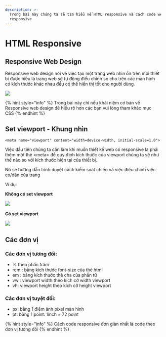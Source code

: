```yaml
---
description: >-
  Trong bài này chúng ta sẽ tìm hiểu về HTML responsive và cách code website
  responsive
---
```


# HTML Responsive

## Responsive Web Design‌

Responsive web design nói về việc tạo một trang web nhìn ổn trên mọi thiết bị‌ được hiểu là trang web sẽ tự động điều chỉnh so cho trên các màn hình có kích thước khác nhau đều có thể hiển thị tốt cho người dùng.‌

![](https://gblobscdn.gitbook.com/assets%2Fwelcome-to-my-site%2F-MXvWNSrLk9ygm1zzKIA%2F-MXvX7GnKec9asHVp9\_G%2F6.jpeg?alt=media)

{% hint style="info" %}
Trong bài này chỉ nếu khái niệm cơ bản về Responsive web design để hiểu rõ hơn các bạn vui lòng tham khảo mục CSS
{% endhint %}

## Set viewport - Khung nhìn <a href="#set-viewport-khung-nhin" id="set-viewport-khung-nhin"></a>

```markup
<meta name="viewport" content="width=device-width, initial-scale=1.0">
```

Việc đầu tiên chúng ta cần làm khi muốn thiết kế web có responsive là phải thêm một thẻ \<meta> để quy định kích thước của viewport chúng ta sẽ như thế nào so với kích thước hiện tại của thiết bị.

Nó sẽ hướng dẫn trình duyệt cách kiểm soát chiều và việc điều chỉnh việc co/dãn của trang‌

Ví dụ:‌

**Không có set viewport**

![](https://gblobscdn.gitbook.com/assets%2Fwelcome-to-my-site%2F-MXvWNSrLk9ygm1zzKIA%2F-MXvX7GoDS7aeCfm1ODR%2F7.png?alt=media)‌

**Có set viewport**

![](https://gblobscdn.gitbook.com/assets%2Fwelcome-to-my-site%2F-MXvWNSrLk9ygm1zzKIA%2F-MXvX7GpbNkQnx4VCIh5%2F8.png?alt=media)‌

## Các đơn vị <a href="#cac-don-vi" id="cac-don-vi"></a>

### Các đơn vị tương đối:‌

* % theo phần trăm
* rem : bằng kích thước font-size của thẻ html
* em : bằng kích thước thẻ cha của phần tử
* vw : viewport width theo kích cỡ width viewport
* vh: viewport height theo kích cỡ height viewport

### Các đơn vị tuyệt đối:‌

* px: bằng 1 điểm ảnh pixel màn hình
* pt: bằng 1 point: 1inch = 72 point

{% hint style="info" %}
Cách code responsive đơn giản nhất là code theo đơn vị tương đối
{% endhint %}
